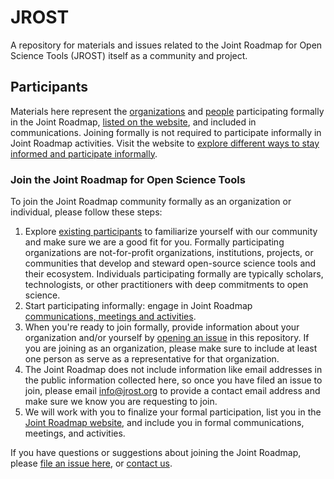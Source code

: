 # JROST
A repository for materials and issues related to the Joint Roadmap for Open Science Tools (JROST) itself as a community and project.

## Participants
Materials here represent the [organizations](/participants/JROSTOrganizations.csv) and [people](/participants/JROSTPeople.csv) participating formally in the Joint Roadmap, [listed on the website](http://jrost.org/participants), and included in communications. Joining formally is not required to participate informally in Joint Roadmap activities. Visit the website to [explore different ways to stay informed and participate informally](http://jrost.org/join).

### Join the Joint Roadmap for Open Science Tools
To join the Joint Roadmap community formally as an organization or individual, please follow these steps:
1. Explore [existing participants](http://jrost.org/participants) to familiarize yourself with our community and make sure we are a good fit for you. Formally participating organizations are not-for-profit organizations, institutions, projects, or communities that develop and steward open-source science tools and their ecosystem. Individuals participating formally are typically scholars, technologists, or other practitioners with deep commitments to open science.
1. Start participating informally: engage in Joint Roadmap [communications, meetings and activities](http://jrost.org/join).
1. When you're ready to join formally, provide information about your organization and/or yourself by [opening an issue](https://github.com/OpenScienceRoadmap/jrost/issues/new?template=participant.md) in this repository. If you are joining as an organization, please make sure to include at least one person as serve as a representative for that organization.
1. The Joint Roadmap does not include information like email addresses in the public information collected here, so once you have filed an issue to join, please email [info@jrost.org](mailto:info@jrost.org) to provide a contact email address and make sure we know you are requesting to join.
1. We will work with you to finalize your formal participation, list you in the [Joint Roadmap website](http://jrost.org/participants), and include you in formal communications, meetings, and activities.

If you have questions or suggestions about joining the Joint Roadmap, please [file an issue here](https://github.com/OpenScienceRoadmap/jrost/issues/new), or [contact us](mailto:info@jrost.org).
